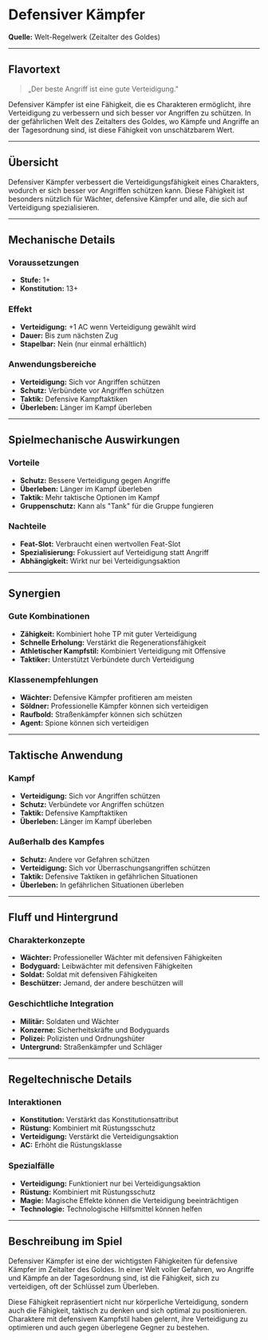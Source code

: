 # Defensiver Kämpfer

**Quelle:** Welt-Regelwerk (Zeitalter des Goldes)

---

## **Flavortext**

> „Der beste Angriff ist eine gute Verteidigung."

Defensiver Kämpfer ist eine Fähigkeit, die es Charakteren ermöglicht, ihre Verteidigung zu verbessern und sich besser vor Angriffen zu schützen. In der gefährlichen Welt des Zeitalters des Goldes, wo Kämpfe und Angriffe an der Tagesordnung sind, ist diese Fähigkeit von unschätzbarem Wert.

---

## **Übersicht**

Defensiver Kämpfer verbessert die Verteidigungsfähigkeit eines Charakters, wodurch er sich besser vor Angriffen schützen kann. Diese Fähigkeit ist besonders nützlich für Wächter, defensive Kämpfer und alle, die sich auf Verteidigung spezialisieren.

---

## **Mechanische Details**

### **Voraussetzungen**
- **Stufe:** 1+
- **Konstitution:** 13+

### **Effekt**
- **Verteidigung:** +1 AC wenn Verteidigung gewählt wird
- **Dauer:** Bis zum nächsten Zug
- **Stapelbar:** Nein (nur einmal erhältlich)

### **Anwendungsbereiche**
- **Verteidigung:** Sich vor Angriffen schützen
- **Schutz:** Verbündete vor Angriffen schützen
- **Taktik:** Defensive Kampftaktiken
- **Überleben:** Länger im Kampf überleben

---

## **Spielmechanische Auswirkungen**

### **Vorteile**
- **Schutz:** Bessere Verteidigung gegen Angriffe
- **Überleben:** Länger im Kampf überleben
- **Taktik:** Mehr taktische Optionen im Kampf
- **Gruppenschutz:** Kann als "Tank" für die Gruppe fungieren

### **Nachteile**
- **Feat-Slot:** Verbraucht einen wertvollen Feat-Slot
- **Spezialisierung:** Fokussiert auf Verteidigung statt Angriff
- **Abhängigkeit:** Wirkt nur bei Verteidigungsaktion

---

## **Synergien**

### **Gute Kombinationen**
- **Zähigkeit:** Kombiniert hohe TP mit guter Verteidigung
- **Schnelle Erholung:** Verstärkt die Regenerationsfähigkeit
- **Athletischer Kampfstil:** Kombiniert Verteidigung mit Offensive
- **Taktiker:** Unterstützt Verbündete durch Verteidigung

### **Klassenempfehlungen**
- **Wächter:** Defensive Kämpfer profitieren am meisten
- **Söldner:** Professionelle Kämpfer können sich verteidigen
- **Raufbold:** Straßenkämpfer können sich schützen
- **Agent:** Spione können sich verteidigen

---

## **Taktische Anwendung**

### **Kampf**
- **Verteidigung:** Sich vor Angriffen schützen
- **Schutz:** Verbündete vor Angriffen schützen
- **Taktik:** Defensive Kampftaktiken
- **Überleben:** Länger im Kampf überleben

### **Außerhalb des Kampfes**
- **Schutz:** Andere vor Gefahren schützen
- **Verteidigung:** Sich vor Überraschungsangriffen schützen
- **Taktik:** Defensive Taktiken in gefährlichen Situationen
- **Überleben:** In gefährlichen Situationen überleben

---

## **Fluff und Hintergrund**

### **Charakterkonzepte**
- **Wächter:** Professioneller Wächter mit defensiven Fähigkeiten
- **Bodyguard:** Leibwächter mit defensiven Fähigkeiten
- **Soldat:** Soldat mit defensiven Fähigkeiten
- **Beschützer:** Jemand, der andere beschützen will

### **Geschichtliche Integration**
- **Militär:** Soldaten und Wächter
- **Konzerne:** Sicherheitskräfte und Bodyguards
- **Polizei:** Polizisten und Ordnungshüter
- **Untergrund:** Straßenkämpfer und Schläger

---

## **Regeltechnische Details**

### **Interaktionen**
- **Konstitution:** Verstärkt das Konstitutionsattribut
- **Rüstung:** Kombiniert mit Rüstungsschutz
- **Verteidigung:** Verstärkt die Verteidigungsaktion
- **AC:** Erhöht die Rüstungsklasse

### **Spezialfälle**
- **Verteidigung:** Funktioniert nur bei Verteidigungsaktion
- **Rüstung:** Kombiniert mit Rüstungsschutz
- **Magie:** Magische Effekte können die Verteidigung beeinträchtigen
- **Technologie:** Technologische Hilfsmittel können helfen

---

## **Beschreibung im Spiel**

Defensiver Kämpfer ist eine der wichtigsten Fähigkeiten für defensive Kämpfer im Zeitalter des Goldes. In einer Welt voller Gefahren, wo Angriffe und Kämpfe an der Tagesordnung sind, ist die Fähigkeit, sich zu verteidigen, oft der Schlüssel zum Überleben.

Diese Fähigkeit repräsentiert nicht nur körperliche Verteidigung, sondern auch die Fähigkeit, taktisch zu denken und sich optimal zu positionieren. Charaktere mit defensivem Kampfstil haben gelernt, ihre Verteidigung zu optimieren und auch gegen überlegene Gegner zu bestehen.
